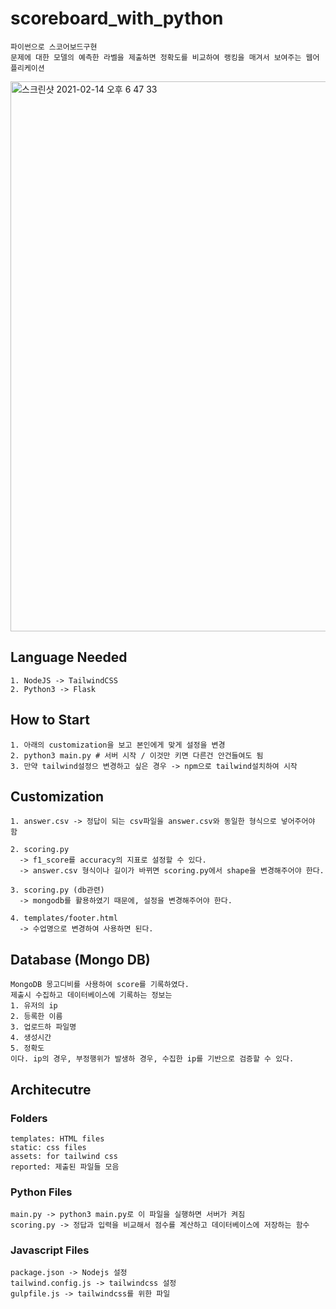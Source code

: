 # scoreboard_with_python
    파이썬으로 스코어보드구현
    문제에 대한 모델의 예측한 라벨을 제출하면 정확도를 비교하여 랭킹을 매겨서 보여주는 웹어플리케이션
<img width="880" alt="스크린샷 2021-02-14 오후 6 47 33" src="https://user-images.githubusercontent.com/50725139/107873339-2020de80-6ef5-11eb-8e2e-9311f91cb795.png">

  
## Language Needed
    1. NodeJS -> TailwindCSS
    2. Python3 -> Flask

## How to Start
    1. 아래의 customization을 보고 본인에게 맞게 설정을 변경 
    2. python3 main.py # 서버 시작 / 이것만 키면 다른건 안건들여도 됨
    3. 만약 tailwind설정으 변경하고 싶은 경우 -> npm으로 tailwind설치하여 시작

## Customization
    1. answer.csv -> 정답이 되는 csv파일을 answer.csv와 동일한 형식으로 넣어주어야 함
    
    2. scoring.py
      -> f1_score를 accuracy의 지표로 설정할 수 있다. 
      -> answer.csv 형식이나 길이가 바뀌면 scoring.py에서 shape을 변경해주어야 한다.
    
    3. scoring.py (db관련)
      -> mongodb를 활용하였기 때문에, 설정을 변경해주어야 한다.
    
    4. templates/footer.html
      -> 수업명으로 변경하여 사용하면 된다.

## Database (Mongo DB)
    MongoDB 몽고디비를 사용하여 score를 기록하였다.
    제출시 수집하고 데이터베이스에 기록하는 정보는
    1. 유저의 ip
    2. 등록한 이름
    3. 업로드하 파일명
    4. 생성시간
    5. 정확도
    이다. ip의 경우, 부정행위가 발생하 경우, 수집한 ip를 기반으로 검증할 수 있다.

## Architecutre
### Folders
    templates: HTML files
    static: css files
    assets: for tailwind css
    reported: 제출된 파일들 모음
  
### Python Files
    main.py -> python3 main.py로 이 파일을 실행하면 서버가 켜짐
    scoring.py -> 정답과 입력을 비교해서 점수를 계산하고 데이터베이스에 저장하는 함수

### Javascript Files
    package.json -> Nodejs 설정
    tailwind.config.js -> tailwindcss 설정
    gulpfile.js -> tailwindcss를 위한 파일
  
  
